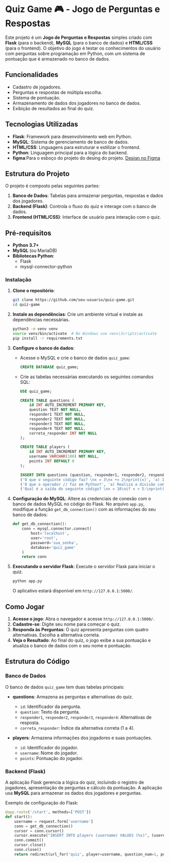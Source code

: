 # Quiz Game &#127918;  - Jogo de Perguntas e Respostas

Este projeto é um **Jogo de Perguntas e Respostas** simples criado com **Flask** (para o backend), **MySQL** (para o banco de dados) e **HTML/CSS** (para o frontend). O objetivo do jogo é testar os conhecimentos do usuário com perguntas sobre programação em Python, com um sistema de pontuação que é armazenado no banco de dados.

## Funcionalidades

- Cadastro de jogadores.
- Perguntas e respostas de múltipla escolha.
- Sistema de pontuação.
- Armazenamento de dados dos jogadores no banco de dados.
- Exibição de resultados ao final do quiz.

## Tecnologias Utilizadas 

- **Flask**: Framework para desenvolvimento web em Python.
- **MySQL**: Sistema de gerenciamento de banco de dados.
- **HTML/CSS**: Linguagens para estruturar e estilizar o frontend.
- **Python**: Linguagem principal para a lógica do backend.
- **figma**:Para o esboço do projeto do desing do projeto.
  [Design no Figma](https://www.figma.com/design/rfI8XbMvqRqWPVbb7CSULt/Untitled?node-id=0-1&t=4bYENdfheLTWOQI9-1)


## Estrutura do Projeto

O projeto é composto pelas seguintes partes:

1. **Banco de Dados**: Tabelas para armazenar perguntas, respostas e dados dos jogadores.
2. **Backend (Flask)**: Controla o fluxo do quiz e interage com o banco de dados.
3. **Frontend (HTML/CSS)**: Interface de usuário para interação com o quiz.

## Pré-requisitos

- **Python 3.7+**
- **MySQL** (ou MariaDB)
- **Bibliotecas Python**:
  - Flask
  - mysql-connector-python

### Instalação

1. **Clone o repositório**:
    ```bash
    git clone https://github.com/seu-usuario/quiz-game.git
    cd quiz-game
    ```

2. **Instale as dependências**:
    Crie um ambiente virtual e instale as dependências necessárias.
    ```bash
    python3 -m venv venv
    source venv/bin/activate  # No Windows use venv\Scripts\activate
    pip install -r requirements.txt
    ```

3. **Configure o banco de dados**:
    - Acesse o MySQL e crie o banco de dados `quiz_game`:
      ```sql
      CREATE DATABASE quiz_game;
      ```

    - Crie as tabelas necessárias executando os seguintes comandos SQL:
      ```sql
      USE quiz_game;

      CREATE TABLE questions (
          id INT AUTO_INCREMENT PRIMARY KEY,
          question TEXT NOT NULL,
          responder1 TEXT NOT NULL,
          responder2 TEXT NOT NULL,
          responder3 TEXT NOT NULL,
          responder4 TEXT NOT NULL,
          correta_responder INT NOT NULL
      );

      CREATE TABLE players (
          id INT AUTO_INCREMENT PRIMARY KEY,
          username VARCHAR(100) NOT NULL,
          points INT DEFAULT 0
      );

      INSERT INTO questions (question, responder1, responder2, responder3, responder4, correta_responder) VALUES
      ('O que o seguinte código faz? \nx = 3\nx += 2\nprint(x)', 'a) Imprime 3', 'b) Imprime 5', 'c) Imprime 2', 'd) Lança um erro', 2),
      ('O que o operador // faz em Python?', 'a) Realiza a divisão comum', 'b) Realiza a divisão e arredonda para o número inteiro mais próximo', 'c) Realiza a divisão inteira (descarta a parte decimal)', 'd) Multiplica os números', 3),
      ('Qual é a saída do seguinte código? \nx = 10\nif x > 5:\nprint("Maior que 5")\nelse:\nprint("Menor ou igual a 5")', 'a) Maior ou igual a 5', 'b) Menor ou igual a 5', 'c) Maior que 5', 'd) Não imprime nada', 3);
      ```

4. **Configuração do MySQL**:
    Altere as credenciais de conexão com o banco de dados MySQL no código do Flask. No arquivo `app.py`, modifique a função `get_db_connection()` com as informações do seu banco de dados:
    ```python
    def get_db_connection():
        conn = mysql.connector.connect(
            host='localhost',
            user='root',
            password='sua_senha',
            database='quiz_game'
        )
        return conn
    ```

5. **Executando o servidor Flask**:
    Execute o servidor Flask para iniciar o quiz.
    ```bash
    python app.py
    ```

    O aplicativo estará disponível em `http://127.0.0.1:5000/`.

## Como Jogar

1. **Acesse o jogo**: Abra o navegador e acesse `http://127.0.0.1:5000/`.
2. **Cadastre-se**: Digite seu nome para começar o quiz.
3. **Responda às Perguntas**: O quiz apresenta perguntas com quatro alternativas. Escolha a alternativa correta.
4. **Veja o Resultado**: Ao final do quiz, o jogo exibe a sua pontuação e atualiza o banco de dados com o seu nome e pontuação.

<!--## Exemplo de Funcionamento

1. **Página de Início**:

    Ao acessar a URL do jogo, você verá um formulário para inserir seu nome.

    ![Página de Início](http://127.0.0.1:5000/)

2. **Quiz de Perguntas**:

    Durante o quiz, você verá as perguntas e poderá selecionar uma resposta.

    ![Página de Pergunta](http://127.0.0.1:5000/quiz/)

3. **Resultado Final**:

    Após responder todas as perguntas, o jogo exibirá o seu resultado final.

    ![Página de Resultados](https://via.placeholder.com/600x400.png?text=Resultado+Final)-->

## Estrutura do Código

### Banco de Dados

O banco de dados `quiz_game` tem duas tabelas principais:

- **questions**: Armazena as perguntas e alternativas do quiz.
    - `id`: Identificador da pergunta.
    - `question`: Texto da pergunta.
    - `responder1`, `responder2`, `responder3`, `responder4`: Alternativas de resposta.
    - `correta_responder`: Índice da alternativa correta (1 a 4).

- **players**: Armazena informações dos jogadores e suas pontuações.
    - `id`: Identificador do jogador.
    - `username`: Nome do jogador.
    - `points`: Pontuação do jogador.

### Backend (Flask)

A aplicação Flask gerencia a lógica do quiz, incluindo o registro de jogadores, apresentação de perguntas e cálculo da pontuação. A aplicação usa **MySQL** para armazenar os dados dos jogadores e perguntas.

Exemplo de configuração do Flask:

```python
@app.route('/start', methods=['POST'])
def start():
    username = request.form['username']
    conn = get_db_connection()
    cursor = conn.cursor()
    cursor.execute("INSERT INTO players (username) VALUES (%s)", (username,))
    conn.commit()
    cursor.close()
    conn.close()
    return redirect(url_for('quiz', player=username, question_num=1, points=0))
